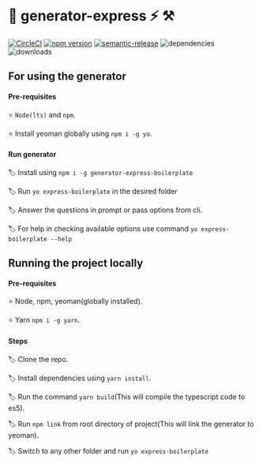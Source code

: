 # :tada: generator-express :zap: :hammer_and_pick:


[![CircleCI](https://img.shields.io/circleci/build/github/Mohit21GoJs/generator-express?style=flat-square)](https://circleci.com/gh/Mohit21GoJs/generator-express)  [![npm version](https://img.shields.io/npm/v/generator-express-boilerplate?label=active%20npm%20version&style=flat-square)](https://badge.fury.io/js/generator-express-boilerplate) [![semantic-release](https://img.shields.io/badge/%20%20%F0%9F%93%A6%F0%9F%9A%80-semantic--release-e10079.svg)](https://github.com/semantic-release/semantic-release) ![dependencies](https://img.shields.io/david/Mohit21GoJs/generator-express?style=flat-square) ![downloads](https://img.shields.io/npm/dw/generator-express-boilerplate?style=flat-square)

## For using the generator

#### Pre-requisites

:star: `Node(lts)` and `npm`.

:star: Install yeoman globally using `npm i -g yo`.

#### Run generator

:label: Install using `npm i -g generator-express-boilerplate`

:label: Run `yo express-boilerplate` in the desired folder

:label: Answer the questions in prompt or pass options from cli.

:label: For help in checking available options use command `yo express-boilerplate --help`

## Running the project locally

#### Pre-requisites
:star: Node, npm, yeoman(globally installed).

:star: Yarn `npm i -g yarn`.

#### Steps
:label: Clone the repo.

:label: Install dependencies using `yarn install`.

:label: Run the command `yarn build`(This will compile the typescript code to es5).

:label: Run `npm link` from root directory of project(This will link the generator to yeoman).

:label: Switch to any other folder and run `yo express-boilerplate`




